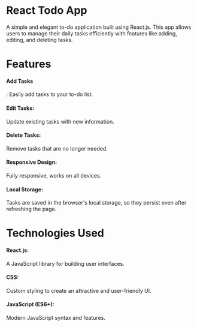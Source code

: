 # React Todo App

A simple and elegant to-do application built using React.js. This app allows users to manage their daily tasks efficiently with features like adding, editing, and deleting tasks.

# Features
<h4>Add Tasks</h4>: Easily add tasks to your to-do list.<br>
<h4>Edit Tasks:</h4> Update existing tasks with new information.<br>
<h4>Delete Tasks:</h4> Remove tasks that are no longer needed.<br>
<h4>Responsive Design:</h4> Fully responsive, works on all devices.<br>
<h4>Local Storage:</h4> Tasks are saved in the browser's local storage, so they persist even after refreshing the page.<br>


# Technologies Used
<h4>React.js:</h4> A JavaScript library for building user interfaces.<br>
<h4>CSS:</h4> Custom styling to create an attractive and user-friendly UI.<br>
<h4>JavaScript (ES6+): </h4>Modern JavaScript syntax and features.<br>

